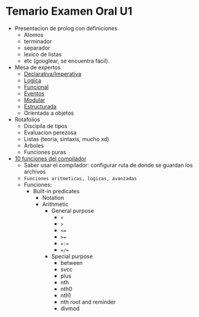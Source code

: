 # Temario Examen Oral U1
+ Presentacion de prolog con definiciones
  + Atomos
  + terminador
  + separador
  + lexico de listas
  + etc (googlear, se encuentra fácil).
+ Mesa de expertos
    + [Declarativa/Imperativa](https://medium.com/@Loopa/paradigmas-de-programaci%C3%B3n-programaci%C3%B3n-imperativa-y-programaci%C3%B3n-declarativa-4c4a4182fd87)
    + [Logica](https://ferestrepoca.github.io/paradigmas-de-programacion/proglogica/logica_teoria/lang.html)
    + [Funcional](https://platzi.com/tutoriales/1200-redux/1797-funciones-puras-una-breve-introduccion-a-la-programacion-funcional/)
    + [Eventos](https://www.genbeta.com/desarrollo/introduccion-a-la-programacion-dirigida-por-eventos)
    + [Modular](http://teleformacion.edu.aytolacoruna.es/PASCAL/document/modular.htm)
    + [Estructurada](https://es.wikiversity.org/wiki/T%C3%A9cnicas_de_programaci%C3%B3n/Programaci%C3%B3n_estructurada)
    + Orientada a objetos
+ Rotafolios
  + Discipila de tipos
  + Evaluacion perezosa
  + Listas (teoria, sintaxis, mucho xd)
  + Arboles
  + Funciones puras
+ [10 funciones del compilador](https://www.swi-prolog.org/pldoc/man?section=builtin)
    + Saber usar el compilador: configurar ruta de donde se guardan los archivos
    + `Funciones aritmeticas, logicas, avanzadas`
    + Funciones:
      + Built-in predicates
        + Notation   
        + Arithmetic
          + General purpose
            + `<`
            + `>`
            + `<=`
            + `>=`
            + `=:=`
            + `=/=`
          + Special purpose
            + between
            + svcc
            + plus
            + nth
            + nth0
            + nth1
            + nth root and reminder
            + divmod
